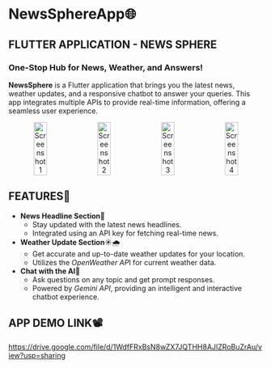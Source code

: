 # NewsSphereApp🌐
## FLUTTER APPLICATION - NEWS SPHERE
### One-Stop Hub for News, Weather, and Answers!

**NewsSphere** is a Flutter application that brings you the latest news, weather updates, and a responsive chatbot to answer your queries. This app integrates multiple APIs to provide real-time information, offering a seamless user experience.

<p align="center" style="display:flex; flex-wrap:nowrap; justify-content:space-around;">
  <img src="https://github.com/user-attachments/assets/b74a6cf7-c0e9-4f20-97e8-fffda989f017" alt="Screenshot 1" width="23%" style="display:inline-block;" />
  <img src="https://github.com/user-attachments/assets/38062b9b-fa0c-47c8-b2ef-0332a396f1db" alt="Screenshot 2" width="23%" style="display:inline-block;" />
  <img src="https://github.com/user-attachments/assets/bc89fc60-9268-44a0-b154-ac48f0c2e23b" alt="Screenshot 3" width="23%" style="display:inline-block;" />
  <img src="https://github.com/user-attachments/assets/35e211dc-4ef0-499f-99df-593aa77fa551" alt="Screenshot 4" width="23%" style="display:inline-block;" />
</p>

## FEATURES🚀
- **News Headline Section**📰
  - Stay updated with the latest news headlines.
  - Integrated using an API key for fetching real-time news.
- **Weather Update Section**☀🌧
  - Get accurate and up-to-date weather updates for your location.
  - Utilizes the *OpenWeather AP*I for current weather data.
- **Chat with the AI**🤖
  - Ask questions on any topic and get prompt responses.
  - Powered by *Gemini API*, providing an intelligent and interactive chatbot experience.
  

## APP DEMO LINK📽
https://drive.google.com/file/d/1WdfFRxBsN8wZX7JQTHH8AJIZRoBuZrAu/view?usp=sharing



